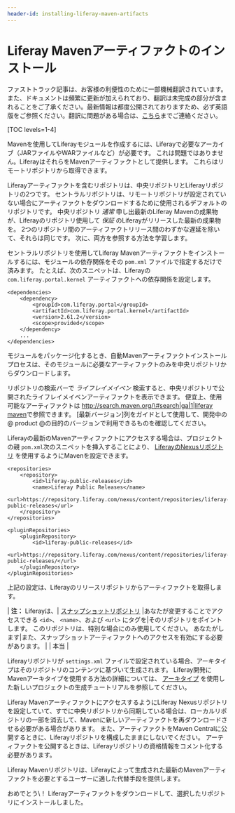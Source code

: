 ```yaml
---
header-id: installing-liferay-maven-artifacts
---
```


# Liferay Mavenアーティファクトのインストール

<p class="alert alert-info"><span class="wysiwyg-color-blue120">ファストトラック記事は、お客様の利便性のために一部機械翻訳されています。また、ドキュメントは頻繁に更新が加えられており、翻訳は未完成の部分が含まれることをご了承ください。最新情報は都度公開されておりますため、必ず英語版をご参照ください。翻訳に問題がある場合は、<a href="mailto:support-content-jp@liferay.com">こちら</a>までご連絡ください。</span></p>

[TOC levels=1-4]

Mavenを使用してLiferayモジュールを作成するには、Liferayで必要なアーカイブ（JARファイルやWARファイルなど）が必要です。 これは問題ではありません。LiferayはそれらをMavenアーティファクトとして提供します。 これらはリモートリポジトリから取得できます。

Liferayアーティファクトを含むリポジトリは、中央リポジトリとLiferayリポジトリの2つです。 セントラルリポジトリは、リモートリポジトリが設定されていない場合にアーティファクトをダウンロードするために使用されるデフォルトのリポジトリです。 中央リポジトリ *通常* 申し出最新のLiferay Mavenの成果物が、Liferayのリポジトリ使用して *保証* のLiferayがリリースした最新の成果物を。 2つのリポジトリ間のアーティファクトリリース間のわずかな遅延を除いて、それらは同じです。 次に、両方を参照する方法を学習します。

セントラルリポジトリを使用してLiferay Mavenアーティファクトをインストールするには、モジュールの依存関係をその `pom.xml` ファイルで指定するだけで済みます。 たとえば、次のスニペットは、Liferayの `com.liferay.portal.kernel` アーティファクトへの依存関係を設定します。

    <dependencies>
        <dependency>
            <groupId>com.liferay.portal</groupId>
            <artifactId>com.liferay.portal.kernel</artifactId>
            <version>2.61.2</version>
            <scope>provided</scope>
        </dependency>
        ...
    </dependencies>

モジュールをパッケージ化するとき、自動Mavenアーティファクトインストールプロセスは、そのモジュールに必要なアーティファクトのみを中央リポジトリからダウンロードします。

リポジトリの検索バーで *ライフレイメイベン* 検索すると、中央リポジトリで公開されたライフレイメイベンアーティファクトを表示できます。 便宜上、使用可能なアーティファクトは [http://search.maven.org/\#search|ga|1|liferay maven](http://search.maven.org/#search|ga|1|liferay%20maven)で参照できます。 [最新バージョン]列をガイドとして使用して、開発中の@ product @の目的のバージョンで利用できるものを確認してください。

Liferayの最新のMavenアーティファクトにアクセスする場合は、プロジェクトの親 `pom.xml`次のスニペットを挿入することにより、 [LiferayのNexusリポジトリ](https://repository.liferay.com) を使用するようにMavenを設定できます。

    <repositories>
        <repository>
            <id>liferay-public-releases</id>
            <name>Liferay Public Releases</name>
            <url>https://repository.liferay.com/nexus/content/repositories/liferay-public-releases</url>
        </repository>
    </repositories>
    
    <pluginRepositories>
        <pluginRepository>
            <id>liferay-public-releases</id>
            <url>https://repository.liferay.com/nexus/content/repositories/liferay-public-releases/</url>
        </pluginRepository>
    </pluginRepositories>

上記の設定は、Liferayのリリースリポジトリからアーティファクトを取得します。

| **注：** Liferayは、| [スナップショットリポジトリ](https://repository.liferay.com/nexus/content/repositories/liferay-public-snapshots/) |あなたが変更することでアクセスできる `<id>`、 `<name>`、および `<url>` にタグを|そのリポジトリをポイントします。 このリポジトリは、特別な場合にのみ使用してください。 あなたがします|また、スナップショットアーティファクトへのアクセスを有効にする必要があります。 | <snapshots> | <enabled>本当</enabled> | </snapshots>

Liferayリポジトリが `settings.xml` ファイルで設定されている場合、アーキタイプはそのリポジトリのコンテンツに基づいて生成されます。 Liferay開発にMavenアーキタイプを使用する方法の詳細については、 [アーキタイプ](/docs/7-1/tutorials/-/knowledge_base/t/generating-new-projects-using-archetypes) を使用した新しいプロジェクトの生成チュートリアルを参照してください。

Liferay MavenアーティファクトにアクセスするようにLiferay Nexusリポジトリを設定していて、すでに中央リポジトリから同期している場合は、ローカルリポジトリの一部を消去して、Mavenに新しいアーティファクトを再ダウンロードさせる必要がある場合があります。 また、アーティファクトをMaven Centralに公開するときに、Liferayリポジトリを構成したままにしないでください。 アーティファクトを公開するときは、Liferayリポジトリの資格情報をコメント化する必要があります。

Liferay Mavenリポジトリは、Liferayによって生成された最新のMavenアーティファクトを必要とするユーザーに適した代替手段を提供します。

おめでとう\！ Liferayアーティファクトをダウンロードして、選択したリポジトリにインストールしました。

